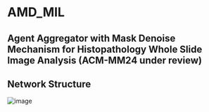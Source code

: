 # AMD_MIL
## Agent Aggregator with Mask Denoise Mechanism for Histopathology Whole Slide lmage Analysis  (ACM-MM24 under review)
## Network Structure
![image](https://github.com/lingxitong/AMD_MIL/blob/main/network.png)
